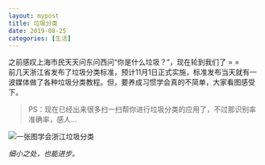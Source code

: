 ```yaml
---
layout: mypost
title: 垃圾分类
date: 2019-08-25
categories: [生活]
---
```


之前感叹上海市民天天问东问西问“你是什么垃圾？”，现在轮到我们了 = =  
前几天浙江省发布了垃圾分类标准，预计11月1日正式实施，标准发布当天就有一波媒体做了各种垃圾分类教程。但，要养成习惯学会真的不简单，大家看图感受下。  
>PS：现在已经出来很多扫一扫帮你进行垃圾分类的应用了，不过那识别率准确率，感人...

![一张图学会浙江垃圾分类](rubbish.jpg)

_细小之处，也能进步。_
